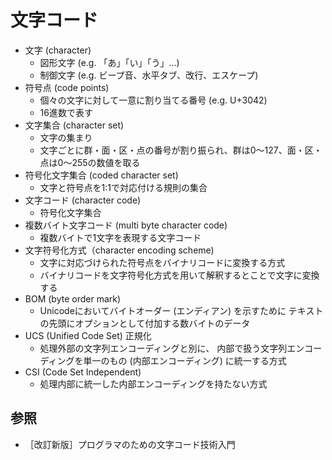 # 文字コード
- 文字 (character)
  - 図形文字 (e.g. 「あ」「い」「う」...)
  - 制御文字 (e.g. ビープ音、水平タブ、改行、エスケープ)
- 符号点 (code points)
  - 個々の文字に対して一意に割り当てる番号 (e.g. U+3042)
  - 16進数で表す
- 文字集合 (character set)
  - 文字の集まり
  - 文字ごとに群・面・区・点の番号が割り振られ、群は0～127、面・区・点は0～255の数値を取る
- 符号化文字集合 (coded character set)
  - 文字と符号点を1:1で対応付ける規則の集合
- 文字コード (character code)
  - 符号化文字集合
- 複数バイト文字コード (multi byte character code)
  - 複数バイトで1文字を表現する文字コード
- 文字符号化方式（character encoding scheme)
  - 文字に対応づけられた符号点をバイナリコードに変換する方式
  - バイナリコードを文字符号化方式を用いて解釈するとことで文字に変換する
- BOM (byte order mark)
  - Unicodeにおいてバイトオーダー (エンディアン) を示すために
    テキストの先頭にオプションとして付加する数バイトのデータ
- UCS (Unified Code Set) 正規化
  - 処理外部の文字列エンコーディングと別に、
    内部で扱う文字列エンコーディングを単一のもの (内部エンコーディング) に統一する方式
- CSI (Code Set Independent)
  - 処理内部に統一した内部エンコーディングを持たない方式

## 参照
- ［改訂新版］プログラマのための文字コード技術入門
